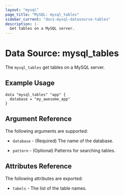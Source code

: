 ```yaml
---
layout: "mysql"
page_title: "MySQL: mysql_tables"
sidebar_current: "docs-mysql-datasource-tables"
description: |-
  Get tables on a MySQL server.
---
```


# Data Source: mysql\_tables

The ``mysql_tables`` get tables on a MySQL
server.

## Example Usage

```hcl
data "mysql_tables" "app" {
  database = "my_awesome_app"
}
```

## Argument Reference

The following arguments are supported:

* `database` - (Required) The name of the database.

* `pattern` - (Optional) Patterns for searching tables.

## Attributes Reference

The following attributes are exported:

* `tabels` - The list of the table names.
